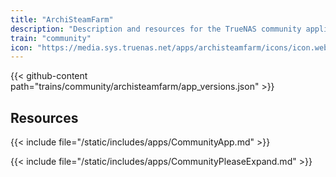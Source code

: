 ```yaml
---
title: "ArchiSteamFarm"
description: "Description and resources for the TrueNAS community application called ArchiSteamFarm."
train: "community"
icon: "https://media.sys.truenas.net/apps/archisteamfarm/icons/icon.webp"
---
```


{{< github-content path="trains/community/archisteamfarm/app_versions.json" >}}

## Resources

{{< include file="/static/includes/apps/CommunityApp.md" >}}

{{< include file="/static/includes/apps/CommunityPleaseExpand.md" >}}
